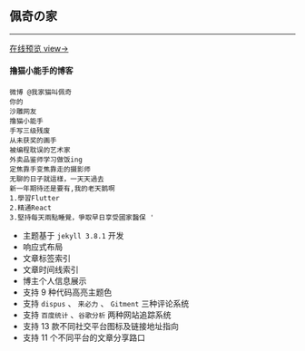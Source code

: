 ## 佩奇の家

---

[在线预览 view→](https://guokaigdg.github.io)

#### 撸猫小能手的博客

    微博 @我家猫叫佩奇
    你的
    沙雕网友
    撸猫小能手
    手写三级残废
    从未获奖的画手
    被编程耽误的艺术家
    外卖品鉴师学习做饭ing
    定焦靠手变焦靠走的摄影师
    无聊的日子就這樣，一天天過去
    新一年期待还是要有,我的老天鹅啊
    1.學習Flutter
    2.精通React
    3.堅持每天兩點睡覺，爭取早日享受國家醫保 ​​'

- 主题基于 `jekyll 3.8.1` 开发
- 响应式布局
- 文章标签索引
- 文章时间线索引
- 博主个人信息展示
- 支持 9 种代码高亮主题色
- 支持 `dispus` 、 `来必力` 、 `Gitment` 三种评论系统
- 支持 `百度统计` 、`谷歌分析` 两种网站追踪系统
- 支持 13 款不同社交平台图标及链接地址指向
- 支持 11 个不同平台的文章分享路口
